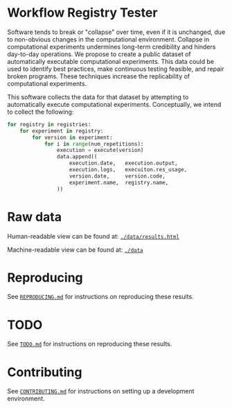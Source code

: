 # Workflow Registry Tester

Software tends to break or "collapse" over time, even if it is unchanged, due to non-obvious changes in the computational environment.
Collapse in computational experiments undermines long-term credibility and hinders day-to-day operations.
We propose to create a public dataset of automatically executable computational experiments.
This data could be used to identify best practices, make continuous testing feasible, and repair broken programs.
These techniques increase the replicability of computational experiments.

This software collects the data for that dataset by attempting to automatically execute computational experiments.
Conceptually, we intend to collect the following:

```python
for registry in registries:
    for experiment in registry:
        for version in experiment:
            for i in range(num_repetitions):
                execution = execute(version)
                data.append((
                    execution.date,   execution.output,
                    execution.logs,   execuiton.res_usage,
                    version.date,     version.code,
                    experiment.name,  registry.name,
                ))
```

# Raw data

Human-readable view can be found at: [`./data/results.html`](https://htmlpreview.github.io/?https://github.com/charmoniumQ/wf-reg-test/blob/main/data/results.html)

Machine-readable view can be found at: [`./data`](https://github.com/charmoniumQ/wf-reg-test/blob/main/data)

# Reproducing

See [`REPRODUCING.md`](REPRODUCING.md) for instructions on reproducing these results.

# TODO

See [`TODO.md`](TODO.md) for instructions on reproducing these results.

# Contributing

See [`CONTRIBUTING.md`](CONTRIBUTING.md) for instructions on setting up a development environment.
